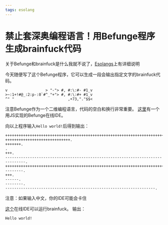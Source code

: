 ```yaml
---
tags: esolang
---
```


# 禁止套深奥编程语言！用Befunge程序生成brainfuck代码

关于Befunge和brainfuck是什么我就不说了，[Esolangs](https://esolangs.org)上有详细说明

今天随便写了这个Befunge程序，它可以生成一段会输出指定文字的brainfuck代码。


```befunge-93
v                 > "-"> #, #:\:#- #1_v
>~:1+!#@_:2:p-:0`#^_"+"> #, #:\:#+ #1_v
^" "                        ,+73,"."$$<
```

注意Befunge作为一个二维编程语言，代码的空白和换行非常重要。
[这里](http://quirkster.com/iano/js/befunge.html)有一个用JS实现的Befunge在线IDE。

向以上程序输入`Hello world!`后得到输出：
```brainfuck
++++++++++++++++++++++++++++++++++++++++++++++++++++++++++++++++++++++++.
+++++++++++++++++++++++++++++.
+++++++.
.
+++.
-------------------------------------------------------------------------------.
+++++++++++++++++++++++++++++++++++++++++++++++++++++++++++++++++++++++++++++++++++++++.
--------.
+++.
------.
--------.
-------------------------------------------------------------------.
```

注意：如果输入中文，你的IDE可能会卡住

[这个](https://infinitedonuts.github.io/esolang-playground)在线IDE可以运行brainfuck。
输出：

```
Hello world!
```
